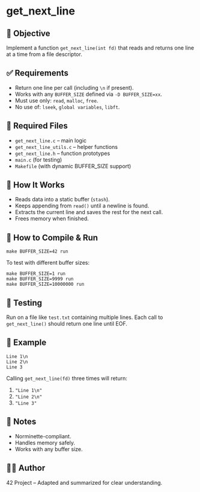 # get_next_line

## 📌 Objective
Implement a function `get_next_line(int fd)` that reads and returns one line at a time from a file descriptor.

## ✅ Requirements
- Return one line per call (including `\n` if present).
- Works with any `BUFFER_SIZE` defined via `-D BUFFER_SIZE=xx`.
- Must use only: `read`, `malloc`, `free`.
- No use of: `lseek`, `global variables`, `libft`.

## 📁 Required Files
- `get_next_line.c` – main logic
- `get_next_line_utils.c` – helper functions
- `get_next_line.h` – function prototypes
- `main.c` (for testing)
- `Makefile` (with dynamic BUFFER_SIZE support)

## 🔧 How It Works
- Reads data into a static buffer (`stash`).
- Keeps appending from `read()` until a newline is found.
- Extracts the current line and saves the rest for the next call.
- Frees memory when finished.

## 🔨 How to Compile & Run

```
make BUFFER_SIZE=42 run
```

To test with different buffer sizes:
```
make BUFFER_SIZE=1 run
make BUFFER_SIZE=9999 run
make BUFFER_SIZE=10000000 run
```

## 🧪 Testing
Run on a file like `test.txt` containing multiple lines. Each call to `get_next_line()` should return one line until EOF.

## 📄 Example

```
Line 1\n
Line 2\n
Line 3
```

Calling `get_next_line(fd)` three times will return:
1. `"Line 1\n"`
2. `"Line 2\n"`
3. `"Line 3"`

## 📎 Notes
- Norminette-compliant.
- Handles memory safely.
- Works with any buffer size.

## 👨‍💻 Author
42 Project – Adapted and summarized for clear understanding.
